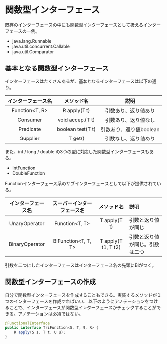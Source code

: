 # 関数型インターフェース

既存のインターフェースの中にも関数型インターフェースとして扱えるインターフェースの一例。

* java.lang.Runnable
* java.util.concurrent.Callable
* java.util.Comparator<T>


## 基本となる関数型インターフェース

インターフェースはたくさんあるが、基本となるインターフェースは以下の通り。

|インターフェース名|メソッド名|説明|
|:-------------:|:--------:|:------:|
|Function<T, R>|R apply(T t)|引数あり、返り値あり|
|Consumer<T>|void accept(T t)|引数あり、返り値なし|
|Predicate<T>|boolean test(T t)|引数あり、返り値boolean|
|Supplier<T>|T get()|引数なし、返り値あり|

また、int / long / double の3つの型に対応した関数型インターフェースもある。

* IntFunction
* DoubleFunction

Functionインターフェース系のサブインターフェースとして以下が提供されている。

|インターフェース名|スーパーインターフェース名|メソッド名|説明|
|:--------------:|:--------------------:|:-----:|:----|
|UnaryOperator<T>|Function<T, T>|T apply(T t)|引数と返り値が同じ|
|BinaryOperator<T>|BiFunction<T, T, T>|T apply(T t1, T t2)|引数と返り値が同じ。引数は二つ|

引数を二つにしたインターフェースはインターフェース名の先頭にBiがつく。

## 関数型インターフェースの作成

自分で関数型インターフェースを作成することもできる。実装するメソッドが１つのインターフェースを作成すればいい。
以下のようにアノテーションをつけることで、インターフェースが関数型インターフェースかチェックすることができる。アノテーションは必須ではない。

```java
@FunctionalInterface
public interface TriFunction<S, T, U, R> {
    R apply(S s, T t, U u);
}
```


